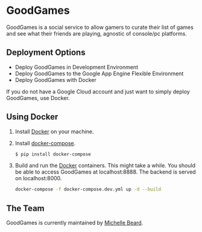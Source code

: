 GoodGames
=========
GoodGames is a social service to allow gamers to curate their list of games and 
see what their friends are playing, agnostic of console/pc platforms. 

Deployment Options
------------------
* Deploy GoodGames in Development Environment
* Deploy GoodGames to the Google App Engine Flexible Environment
* Deploy GoodGames with Docker

If you do not have a Google Cloud account and just want to simply deploy
GoodGames, use Docker.

Using Docker
------------
1. Install [Docker] on your machine.

1. Install [docker-compose].
   
   ```bash
   $ pip install docker-compose
   ```
   
1. Build and run the [Docker] containers. This might take a while. 
   You should be able to access GoodGames at localhost:8888. The backend
   is served on localhost:8000.

   ```bash
   docker-compose -f docker-compose.dev.yml up -d --build
   ```
 
## The Team

GoodGames is currently maintained by [Michelle Beard](https://www.linkedin.com/in/michelle-b-3756a815/).

[Docker]: http://docker.com
[docker-compose]: https://docs.docker.com/compose/install
[virtualenv]: https://virtualenv.pypa.io/